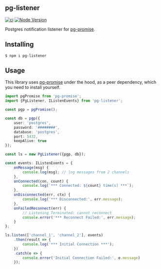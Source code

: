 pg-listener
-----------

[![ci](https://github.com/vitaly-t/pg-listener/actions/workflows/ci.yml/badge.svg)](https://github.com/vitaly-t/pg-listener/actions/workflows/ci.yml)
[![Node Version](https://img.shields.io/badge/nodejs-20%20--%2024-green.svg?logo=node.js&style=flat)](https://nodejs.org)

Postgres notification listener for [pg-promise].

## Installing

```
$ npm i pg-listener
```

## Usage

This library uses [pg-promise] under the hood, as a peer dependency, which you need to install yourself.

```ts
import pgPromise from 'pg-promise';
import {PgListener, IListenEvents} from 'pg-listener';

const pgp = pgPromise();

const db = pgp({
    user: 'postgres',
    password: '########',
    database: 'postgres',
    port: 5432,
    keepAlive: true
});

const ls = new PgListener({pgp, db});

const events: IListenEvents = {
    onMessage(msg) {
        console.log(msg); // log messages from 2 channels
    },
    onConnected(con, count) {
        console.log(`*** Connected: ${count} time(s) ***`);
    },
    onDisconnected(err, ctx) {
        console.log('*** Disconnected:', err.message);
    },
    onFailedReconnect(err) {
        // Listening Terminated: cannot reconnect
        console.error('*** Reconnect Failed:', err.message);
    }
};

ls.listen(['channel_1', 'channel_2'], events)
    .then(result => {
        console.log('*** Initial Connection ***');
    })
    .catch(e => {
        console.error('Initial Connection Failed:', e.message)
    });
```

[pg-promise]:https://github.com/vitaly-t/pg-promise
